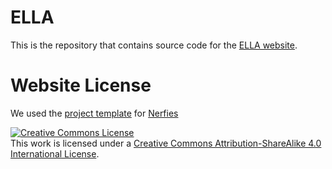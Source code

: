 # ELLA

This is the repository that contains source code for the [ELLA website](https://ella-diffusion.github.io).



# Website License

We used the [project template](https://github.com/nerfies/nerfies.github.io) for [Nerfies](nerfies.github.io)

<a rel="license" href="http://creativecommons.org/licenses/by-sa/4.0/"><img alt="Creative Commons License" style="border-width:0" src="https://i.creativecommons.org/l/by-sa/4.0/88x31.png" /></a><br />This work is licensed under a <a rel="license" href="http://creativecommons.org/licenses/by-sa/4.0/">Creative Commons Attribution-ShareAlike 4.0 International License</a>.
